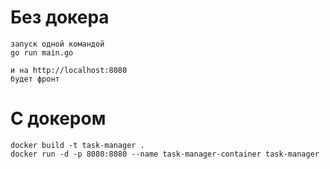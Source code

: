# Без докера 

```
запуск одной командой 
go run main.go

и на http://localhost:8080
будет фронт

```

# С докером

```
docker build -t task-manager .
docker run -d -p 8080:8080 --name task-manager-container task-manager

```
